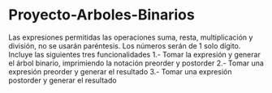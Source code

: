 # Proyecto-Arboles-Binarios
Las expresiones permitidas las operaciones suma, resta, multiplicación y división, no se usarán paréntesis.
Los números serán de 1 solo dígito.
Incluye las siguientes tres funcionalidades
1.- Tomar la expresión y generar el árbol binario, imprimiendo la notación preorder y postorder
2.- Tomar una expresión preorder y generar el resultado
3.- Tomar una expresión postorder y generar el resultado
